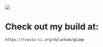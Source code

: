 ![](https://travis-ci.org/dylanham/gCamp.svg)
# Check out my build at:

`https://travis-ci.org/dylanham/gCamp`
